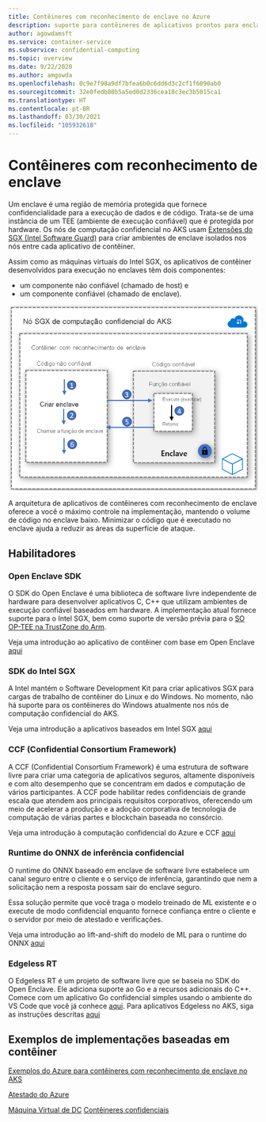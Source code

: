```yaml
---
title: Contêineres com reconhecimento de enclave no Azure
description: suporte para contêineres de aplicativos prontos para enclave no AKS (Serviço de Kubernetes do Azure)
author: agowdamsft
ms.service: container-service
ms.subservice: confidential-computing
ms.topic: overview
ms.date: 9/22/2020
ms.author: amgowda
ms.openlocfilehash: 0c9e7f98a9df7bfea6b0c6dd6d3c2cf1f6090ab0
ms.sourcegitcommit: 32e0fedb80b5a5ed0d2336cea18c3ec3b5015ca1
ms.translationtype: HT
ms.contentlocale: pt-BR
ms.lasthandoff: 03/30/2021
ms.locfileid: "105932618"
---
```

# <a name="enclave-aware-containers"></a>Contêineres com reconhecimento de enclave

Um enclave é uma região de memória protegida que fornece confidencialidade para a execução de dados e de código. Trata-se de uma instância de um TEE (ambiente de execução confiável) que é protegida por hardware. Os nós de computação confidencial no AKS usam [Extensões do SGX (Intel Software Guard)](https://software.intel.com/sgx) para criar ambientes de enclave isolados nos nós entre cada aplicativo de contêiner.

Assim como as máquinas virtuais do Intel SGX, os aplicativos de contêiner desenvolvidos para execução no enclaves têm dois componentes:

- um componente não confiável (chamado de host) e
- um componente confiável (chamado de enclave).

![Arquitetura de contêiner com reconhecimento de enclave](./media/enclave-aware-containers/enclaveawarecontainer.png)

A arquitetura de aplicativos de contêineres com reconhecimento de enclave oferece a você o máximo controle na implementação, mantendo o volume de código no enclave baixo. Minimizar o código que é executado no enclave ajuda a reduzir as áreas da superfície de ataque.   

## <a name="enablers"></a>Habilitadores

### <a name="open-enclave-sdk"></a>Open Enclave SDK
O SDK do Open Enclave é uma biblioteca de software livre independente de hardware para desenvolver aplicativos C, C++ que utilizam ambientes de execução confiável baseados em hardware. A implementação atual fornece suporte para o Intel SGX, bem como suporte de versão prévia para o [SO OP-TEE na TrustZone do Arm](https://optee.readthedocs.io/en/latest/general/about.html).

Veja uma introdução ao aplicativo de contêiner com base em Open Enclave [aqui](https://github.com/openenclave/openenclave/tree/master/docs/GettingStartedDocs)

### <a name="intel-sgx-sdk"></a>SDK do Intel SGX
A Intel mantém o Software Development Kit para criar aplicativos SGX para cargas de trabalho de contêiner do Linux e do Windows. No momento, não há suporte para os contêineres do Windows atualmente nos nós de computação confidencial do AKS.

Veja uma introdução a aplicativos baseados em Intel SGX [aqui](https://software.intel.com/content/www/us/en/develop/topics/software-guard-extensions/sdk.html)

### <a name="confidential-consortium-framework-ccf"></a>CCF (Confidential Consortium Framework)
A CCF (Confidential Consortium Framework) é uma estrutura de software livre para criar uma categoria de aplicativos seguros, altamente disponíveis e com alto desempenho que se concentram em dados e computação de vários participantes. A CCF pode habilitar redes confidenciais de grande escala que atendem aos principais requisitos corporativos, oferecendo um meio de acelerar a produção e a adoção corporativa de tecnologia de computação de várias partes e blockchain baseada no consórcio.

Veja uma introdução à computação confidencial do Azure e CCF [aqui](https://github.com/Microsoft/CCF)

### <a name="confidential-inferencing-onnx-runtime"></a>Runtime do ONNX de inferência confidencial

O runtime do ONNX baseado em enclave de software livre estabelece um canal seguro entre o cliente e o serviço de inferência, garantindo que nem a solicitação nem a resposta possam sair do enclave seguro. 

Essa solução permite que você traga o modelo treinado de ML existente e o execute de modo confidencial enquanto fornece confiança entre o cliente e o servidor por meio de atestado e verificações. 

Veja uma introdução ao lift-and-shift do modelo de ML para o runtime do ONNX [aqui](https://aka.ms/confidentialinference)

### <a name="edgeless-rt"></a>Edgeless RT

O Edgeless RT é um projeto de software livre que se baseia no SDK do Open Enclave. Ele adiciona suporte ao Go e a recursos adicionais do C++. Comece com um aplicativo Go confidencial simples usando o ambiente do VS Code que você já conhece [aqui](https://github.com/edgelesssys/edgelessrt). Para aplicativos Edgeless no AKS, siga as instruções descritas [aqui](https://github.com/edgelesssys/edgelessrt/blob/master/docs/ERTAzureAKSDeployment.md)


## <a name="container-based-sample-implementations"></a>Exemplos de implementações baseadas em contêiner

[Exemplos do Azure para contêineres com reconhecimento de enclave no AKS](https://github.com/Azure-Samples/confidential-computing/tree/main/containersamples)

<!-- LINKS - external -->
[Atestado do Azure](../attestation/overview.md)


<!-- LINKS - internal -->
[Máquina Virtual de DC](./virtual-machine-solutions.md)
[Contêineres confidenciais](./confidential-containers.md)